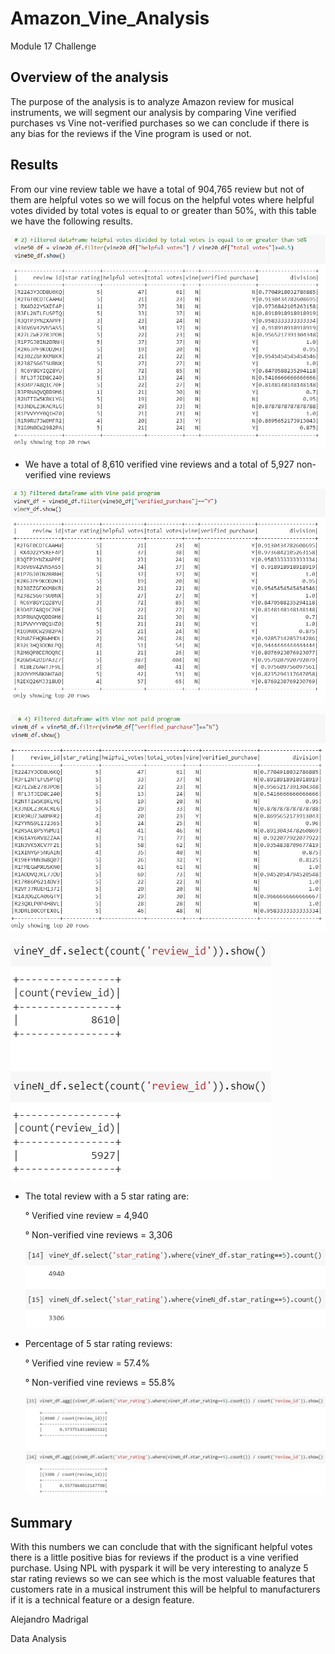 # Amazon_Vine_Analysis
Module 17 Challenge

## Overview of the analysis
The purpose of the analysis is to analyze Amazon review for musical instruments, we will segment our analysis by comparing Vine verified purchases vs Vine not-verified purchases so we can conclude if there is any bias for the reviews if the Vine program is used or not.

## Results

From our vine review table we have a total of 904,765 review but not of them are helpful votes so we will focus on the helpful votes where helpful votes divided by total votes is equal to or greater than 50%, with this table we have the following results.

![HelpfulVotes50percent](https://github.com/alosmad/Amazon_Vine_Analysis/blob/62b7c88aba79ba8f89b1843cd36060c81f332438/HelpfulVotes50percent.png)

- We have a total of 8,610 verified vine reviews and a total of 5,927 non-verified vine reviews

![HelpfulVotesVine](https://github.com/alosmad/Amazon_Vine_Analysis/blob/62b7c88aba79ba8f89b1843cd36060c81f332438/HelpfulVotesVine.png)

![HelpfulVotesnonVine](https://github.com/alosmad/Amazon_Vine_Analysis/blob/62b7c88aba79ba8f89b1843cd36060c81f332438/HelpfulVotesnonVine.png)

![totalverifiedandnonverified](https://github.com/alosmad/Amazon_Vine_Analysis/blob/62b7c88aba79ba8f89b1843cd36060c81f332438/totalverifiedandnonverified.png)

- The total review with a 5 star rating are:

  ° Verified vine review = 4,940

  ° Non-verified vine reviews = 3,306
  
  ![total5star](https://github.com/alosmad/Amazon_Vine_Analysis/blob/62b7c88aba79ba8f89b1843cd36060c81f332438/total5star.png)

- Percentage of 5 star rating reviews:
  
  ° Verified vine review = 57.4%
  
  ° Non-verified vine reviews = 55.8%
  
  ![percentage5star](https://github.com/alosmad/Amazon_Vine_Analysis/blob/62b7c88aba79ba8f89b1843cd36060c81f332438/percentage5star.png)
  
## Summary

With this numbers we can conclude that with the significant helpful votes there is a little positive bias for reviews if the product is a vine verified purchase.
Using NPL with pyspark it will be very interesting to analyze 5 star rating reviews so we can see which is the most valuable features that customers rate in a musical instrument this will be helpful to manufacturers if it is a technical feature or a design feature.

Alejandro Madrigal

Data Analysis



